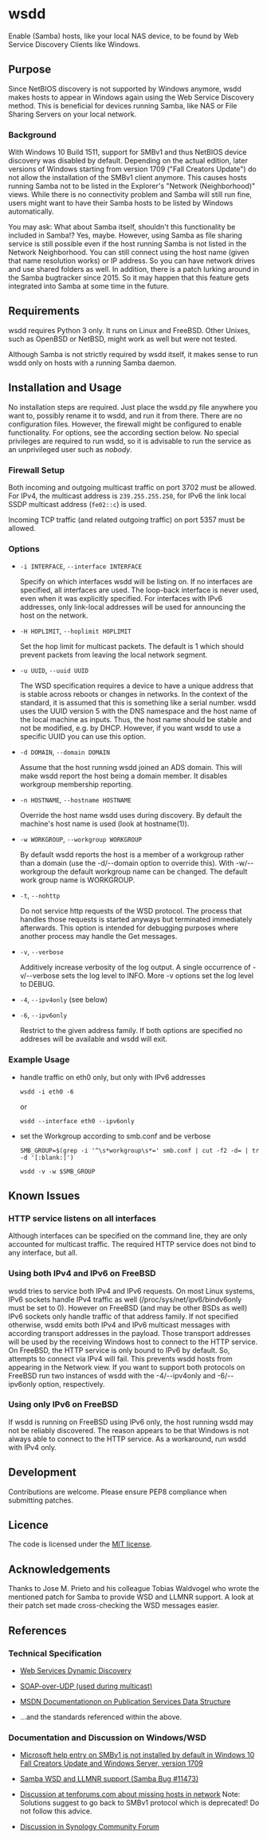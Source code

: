 # wsdd

Enable (Samba) hosts, like your local NAS device, to be found by Web Service
Discovery Clients like Windows.

## Purpose

Since NetBIOS discovery is not supported by Windows anymore, wsdd makes hosts
to appear in Windows again using the Web Service Discovery method. This is
beneficial for devices running Samba, like NAS or File Sharing Servers on your
local network.

### Background

With Windows 10 Build 1511, support for SMBv1 and thus NetBIOS device discovery
was disabled by default.  Depending on the actual edition, later versions of
Windows starting from version 1709 ("Fall Creators Update") do not allow the
installation of the SMBv1 client anymore.  This causes hosts running Samba not
to be listed in the Explorer's "Network (Neighborhood)" views. While there is no
connectivity problem and Samba will still run fine, users might want to have
their Samba hosts to be listed by Windows automatically.

You may ask: What about Samba itself, shouldn't this functionality be included
in Samba!? Yes, maybe. However, using Samba as file sharing service is still
possible even if the host running Samba is not listed in the Network
Neighborhood. You can still connect using the host name (given that name
resolution works) or IP address. So you can have network drives and use shared
folders as well. In addition, there is a patch lurking around in the Samba
bugtracker since 2015. So it may happen that this feature gets integrated into
Samba at some time in the future.

## Requirements

wsdd requires Python 3 only. It runs on Linux and FreeBSD. Other Unixes, such
as OpenBSD or NetBSD, might work as well but were not tested.

Although Samba is not strictly required by wsdd itself, it makes sense to run
wsdd only on hosts with a running Samba daemon.

## Installation and Usage

No installation steps are required. Just place the wsdd.py file anywhere you
want to, possibly rename it to wsdd, and run it from there. There are no
configuration files. However, the firewall might be configured to enable
functionality. For options, see the according section below. No special
privileges are required to run wsdd, so it is advisable to run the service as an
unprivileged user such as _nobody_.

### Firewall Setup

Both incoming and outgoing multicast traffic on port 3702 must be allowed. For
IPv4, the multicast address is `239.255.255.250`, for IPv6 the link local SSDP
multicast address (`fe02::c`) is used.

Incoming TCP traffic (and related outgoing traffic) on port 5357 must be
allowed.

### Options

 * `-i INTERFACE`, `--interface INTERFACE`

     Specify on which interfaces wsdd will be listing on. If no interfaces are
     specified, all interfaces are used. The loop-back interface is never used,
     even when it was explicitly specified. For interfaces with IPv6 addresses,
     only link-local addresses will be used for announcing the host on the
	 network.

 * `-H HOPLIMIT`, `--hoplimit HOPLIMIT`

     Set the hop limit for multicast packets. The default is 1 which should
     prevent packets from leaving the local network segment.

 * `-u UUID`, `--uuid UUID`

     The WSD specification requires a device to have a unique address that is
     stable across reboots or changes in networks. In the context of the
     standard, it is assumed that this is something like a serial number. wsdd
     uses the UUID version 5 with the DNS namespace and the host name of the
     local machine as inputs. Thus, the host name should be stable and not be
     modified, e.g. by DHCP. However, if you want wsdd to use a specific UUID
     you can use this option.

 * `-d DOMAIN`, `--domain DOMAIN`

     Assume that the host running wsdd joined an ADS domain. This will make
     wsdd report the host being a domain member. It disables workgroup
     membership reporting.

 * `-n HOSTNAME`, `--hostname HOSTNAME`

     Override the host name wsdd uses during discovery. By default the machine's
     host name is used (look at hostname(1)).

 * `-w WORKGROUP`, `--workgroup WORKGROUP`

	 By default wsdd reports the host is a member of a workgroup rather than a
	 domain (use the -d/--domain option to override this). With -w/--workgroup
	 the default workgroup name can be changed. The default work group name is
	 WORKGROUP.

 * `-t`, `--nohttp`

     Do not service http requests of the WSD protocol. The process that handles
     those requests is started anyways but terminated immediately afterwards.
     This option is intended for debugging purposes where another process may
     handle the Get messages.

 * `-v`, `--verbose`

     Additively increase verbosity of the log output. A single occurrence of
     -v/--verbose sets the log level to INFO. More -v options set the log level
     to DEBUG.

 * `-4`, `--ipv4only` (see below)
 * `-6`, `--ipv6only`

	 Restrict to the given address family. If both options are specified no
	 addreses will be available and wsdd will exit.

### Example Usage

 * handle traffic on eth0 only, but only with IPv6 addresses

    `wsdd -i eth0 -6`

    or

    `wsdd --interface eth0 --ipv6only`

 * set the Workgroup according to smb.conf and be verbose

    `SMB_GROUP=$(grep -i '^\s*workgroup\s*=' smb.conf | cut -f2 -d= | tr -d '[:blank:]')`

    `wsdd -v -w $SMB_GROUP`

## Known Issues

### HTTP service listens on all interfaces

Although interfaces can be specified on the command line, they are only
accounted for multicast traffic. The required HTTP service does not bind to any
interface, but all.

### Using both IPv4 and IPv6 on FreeBSD

wsdd tries to service both IPv4 and IPv6 requests. On most Linux systems, IPv6
sockets handle IPv4 traffic as well (/proc/sys/net/ipv6/bindv6only must be set
to 0). However on FreeBSD (and may be other BSDs as well) IPv6 sockets only
handle traffic of that address family. If not specified otherwise, wsdd emits
both IPv4 and IPv6 multicast messages with according transport addresses in the
payload. Those transport addresses will be used by the receiving Windows host
to connect to the HTTP service. On FreeBSD, the HTTP service is only bound to
IPv6 by default. So, attempts to connect via IPv4 will fail.  This prevents
wsdd hosts from appearing in the Network view.  If you want to support both
protocols on FreeBSD run two instances of wsdd with the -4/--ipv4only and
-6/--ipv6only option, respectively.

### Using only IPv6 on FreeBSD

If wsdd is running on FreeBSD using IPv6 only, the host running wsdd may not be
reliably discovered. The reason appears to be that Windows is not always able
to connect to the HTTP service. As a workaround, run wsdd with IPv4 only.

## Development

Contributions are welcome. Please ensure PEP8 compliance when submitting
patches.

## Licence

The code is licensed under the [MIT license](https://opensource.org/licenses/MIT).

## Acknowledgements

Thanks to Jose M. Prieto and his colleague Tobias Waldvogel who wrote the
mentioned patch for Samba to provide WSD and LLMNR support. A look at their
patch set made cross-checking the WSD messages easier.

## References

### Technical Specification

 * [Web Services Dynamic Discovery](http://specs.xmlsoap.org/ws/2005/04/discovery/ws-discovery.pdf)

 * [SOAP-over-UDP (used during multicast)](http://specs.xmlsoap.org/ws/2004/09/soap-over-udp/soap-over-udp.pdf)

 * [MSDN Documentationon on Publication Services Data Structure](https://msdn.microsoft.com/en-us/library/hh442048.aspx)

 * ...and the standards referenced within the above.

### Documentation and Discussion on Windows/WSD

 * [Microsoft help entry on SMBv1 is not installed by default in Windows 10 Fall Creators Update and Windows Server, version 1709](https://support.microsoft.com/en-us/help/4034314/smbv1-is-not-installed-windows-10-and-windows-server-version-1709)

 * [Samba WSD and LLMNR support (Samba Bug #11473)](https://bugzilla.samba.org/show_bug.cgi?id=11473)

 * [Discussion at tenforums.com about missing hosts in network](https://www.tenforums.com/network-sharing/31221-windows-10-1511-network-browsing-issue.html)
   Note: Solutions suggest to go back to SMBv1 protocol which is deprecated! Do not follow this advice.

 * [Discussion in Synology Community Forum](https://forum.synology.com/enu/viewtopic.php?f=49&t=106924)

